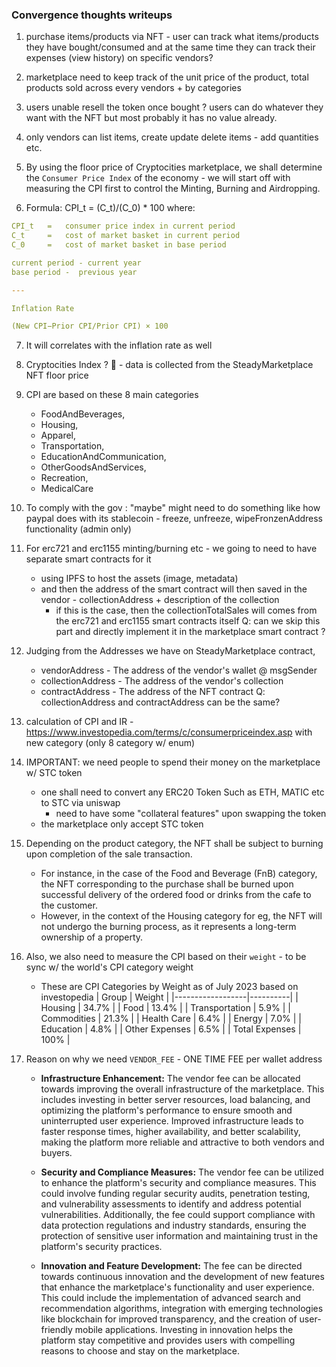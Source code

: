 ### Convergence thoughts writeups

1. purchase items/products via NFT - user can track what items/products they have bought/consumed and at the same time they can track their expenses (view history) on specific vendors?

2. marketplace need to keep track of the unit price of the product, total products sold across every vendors + by categories

3. users unable resell the token once bought ? users can do whatever they want with the NFT but most probably it has no value already.

4. only vendors can list items, create update delete items - add quantities etc. 

5. By using the floor price of Cryptocities marketplace, we shall determine the `Consumer Price Index` of the economy - we will start off with measuring the CPI first to control the Minting, Burning and Airdropping.

6. Formula: CPI_t = (C_t)/(C_0) * 100
where:
```yaml
CPI_t	=   consumer price index in current period
C_t	    =	cost of market basket in current period
C_0	    =	cost of market basket in base period

current period - current year
base period -  previous year

---

Inflation Rate

(New CPI−Prior CPI/Prior CPI) × 100

```



7. It will correlates with the inflation rate as well

8. Cryptocities Index ? 👀  - data is collected from the SteadyMarketplace NFT floor price

9. CPI are based on these 8 main categories
    - FoodAndBeverages,
    - Housing,
    - Apparel,
    - Transportation,
    - EducationAndCommunication,
    - OtherGoodsAndServices,
    - Recreation,
    - MedicalCare

10. To comply with the gov : "maybe" might need to do something like how paypal does with its stablecoin - freeze, unfreeze, wipeFronzenAddress functionality (admin only) 

11. For erc721 and erc1155 minting/burning etc - we going to need to have separate smart contracts for it 
    - using IPFS to host the assets (image, metadata) 
    - and then the address of the smart contract will then saved in the vendor - collectionAddress + description of the collection
        - if this is the case, then the collectionTotalSales will comes from the erc721 and erc1155 smart contracts itself
Q: can we skip this part and directly implement it in the marketplace smart contract ?

12. Judging from the Addresses we have on SteadyMarketplace contract,
    - vendorAddress - The address of the vendor's wallet @ msgSender
    - collectionAddress - The address of the vendor's collection
    - contractAddress - The address of the NFT contract
Q: collectionAddress and contractAddress can be the same?

13. calculation of CPI and IR - https://www.investopedia.com/terms/c/consumerpriceindex.asp with new category (only 8 category w/ enum)


14. IMPORTANT: we need people to spend their money on the marketplace w/ STC token
    - one shall need to convert any ERC20 Token Such as ETH, MATIC etc to STC via uniswap
        - need to have some "collateral features" upon swapping the token
    - the marketplace only accept STC token

15. Depending on the product category, the NFT shall be subject to burning upon completion of the sale transaction. 
    - For instance, in the case of the Food and Beverage (FnB) category, the NFT corresponding to the purchase shall be burned upon successful delivery of the ordered food or drinks from the cafe to the customer. 
    - However, in the context of the Housing category for eg, the NFT will not undergo the burning process, as it represents a long-term ownership of a property.


16. Also, we also need to measure the CPI based on their `weight` - to be sync w/ the world's CPI category weight
    - These are CPI Categories by Weight as of July 2023 based on investopedia 
    | Group            | Weight   |
    |------------------|----------|
    | Housing          | 34.7%    |
    | Food             | 13.4%    |
    | Transportation   | 5.9%     |
    | Commodities      | 21.3%    |
    | Health Care      | 6.4%     |
    | Energy           | 7.0%     |
    | Education        | 4.8%     |
    | Other Expenses   | 6.5%     |
    | Total Expenses   | 100%     |

17. Reason on why we need `VENDOR_FEE` - ONE TIME FEE per wallet address
    - **Infrastructure Enhancement:**
    The vendor fee can be allocated towards improving the overall infrastructure of the marketplace. This includes investing in better server resources, load balancing, and optimizing the platform's performance to ensure smooth and uninterrupted user experience. Improved infrastructure leads to faster response times, higher availability, and better scalability, making the platform more reliable and attractive to both vendors and buyers.

    - **Security and Compliance Measures:**
    The vendor fee can be utilized to enhance the platform's security and compliance measures. This could involve funding regular security audits, penetration testing, and vulnerability assessments to identify and address potential vulnerabilities. Additionally, the fee could support compliance with data protection regulations and industry standards, ensuring the protection of sensitive user information and maintaining trust in the platform's security practices.

    - **Innovation and Feature Development:**
    The fee can be directed towards continuous innovation and the development of new features that enhance the marketplace's functionality and user experience. This could include the implementation of advanced search and recommendation algorithms, integration with emerging technologies like blockchain for improved transparency, and the creation of user-friendly mobile applications. Investing in innovation helps the platform stay competitive and provides users with compelling reasons to choose and stay on the marketplace.